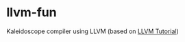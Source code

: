 # llvm-fun

Kaleidoscope compiler using LLVM (based on [LLVM Tutorial](http://llvm.org/docs/tutorial/))

